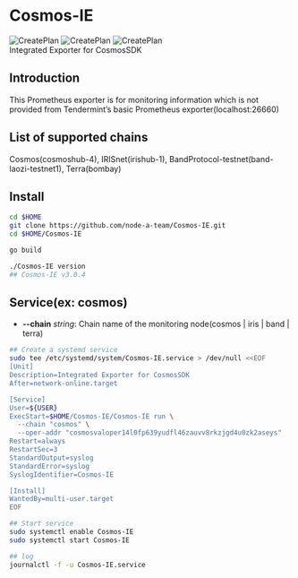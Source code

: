 # Cosmos-IE
![CreatePlan](https://img.shields.io/badge/release-v3.0.3-red)
![CreatePlan](https://img.shields.io/badge/go-1.15%2B-blue)
![CreatePlan](https://img.shields.io/badge/license-Apache--2.0-green)  
Integrated Exporter for CosmosSDK

## Introduction
This Prometheus exporter is for monitoring information which is not provided from Tendermint’s basic Prometheus exporter(localhost:26660)

## List of supported chains
Cosmos(cosmoshub-4), IRISnet(irishub-1), BandProtocol-testnet(band-laozi-testnet1), Terra(bombay)

## Install
```bash
cd $HOME
git clone https://github.com/node-a-team/Cosmos-IE.git
cd $HOME/Cosmos-IE

go build

./Cosmos-IE version
## Cosmos-IE v3.0.4
```

## Service(ex: cosmos)
- **--chain** _string_: Chain name of the monitoring node(cosmos | iris | band | terra)
```bash
## Create a systemd service
sudo tee /etc/systemd/system/Cosmos-IE.service > /dev/null <<EOF
[Unit]
Description=Integrated Exporter for CosmosSDK
After=network-online.target

[Service]
User=${USER}
ExecStart=$HOME/Cosmos-IE/Cosmos-IE run \
  --chain "cosmos" \
  --oper-addr "cosmosvaloper14l0fp639yudfl46zauvv8rkzjgd4u0zk2aseys"
Restart=always
RestartSec=3
StandardOutput=syslog
StandardError=syslog
SyslogIdentifier=Cosmos-IE

[Install]
WantedBy=multi-user.target
EOF

## Start service
sudo systemctl enable Cosmos-IE
sudo systemctl start Cosmos-IE

## log
journalctl -f -u Cosmos-IE.service
```

